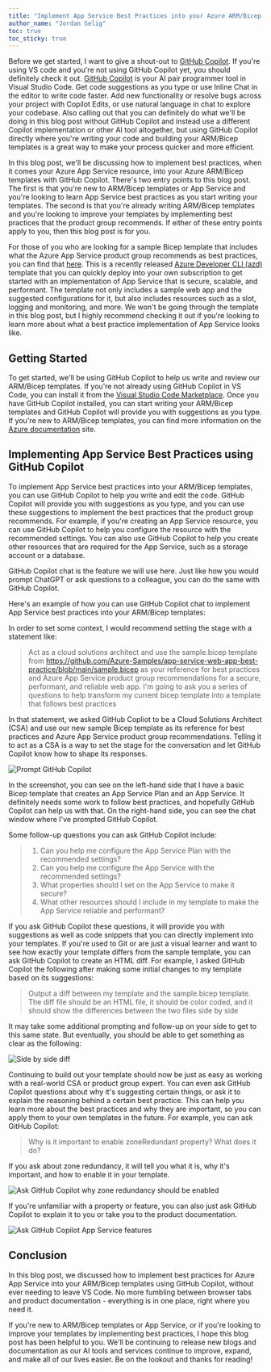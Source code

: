 ```yaml
---
title: "Implement App Service Best Practices into your Azure ARM/Bicep Templates with GitHub Copilot"
author_name: "Jordan Selig"
toc: true
toc_sticky: true
---
```


Before we get started, I want to give a shout-out to [GitHub Copilot](https://code.visualstudio.com/docs/copilot/overview). If you're using VS code and you're not using GitHub Copilot yet, you should definitely check it out. [GitHub Copilot](https://marketplace.visualstudio.com/items?itemName=GitHub.copilot) is your AI pair programmer tool in Visual Studio Code. Get code suggestions as you type or use Inline Chat in the editor to write code faster. Add new functionality or resolve bugs across your project with Copilot Edits, or use natural language in chat to explore your codebase. Also calling out that you can definitely do what we'll be doing in this blog post without GitHub Copilot and instead use a different Copilot implementation or other AI tool altogether, but using GitHub Copilot directly where you're writing your code and building your ARM/Bicep templates is a great way to make your process quicker and more efficient.

In this blog post, we'll be discussing how to implement best practices, when it comes your Azure App Service resource, into your Azure ARM/Bicep templates with GitHub Copilot. There's two entry points to this blog post. The first is that you're new to ARM/Bicep templates or App Service and you're looking to learn App Service best practices as you start writing your templates. The second is that you're already writing ARM/Bicep templates and you're looking to improve your templates by implementing best practices that the product group recommends. If either of these entry points apply to you, then this blog post is for you.

For those of you who are looking for a sample Bicep template that includes what the Azure App Service product group recommends as best practices, you can find that [here](https://github.com/Azure-Samples/app-service-web-app-best-practice). This is a recently released [Azure Developer CLI (azd)](https://learn.microsoft.com/azure/developer/azure-developer-cli/azd-templates) template that you can quickly deploy into your own subscription to get started with an implementation of App Service that is secure, scalable, and performant. The template not only includes a sample web app and the suggested configurations for it, but also includes resources such as a slot, logging and monitoring, and more. We won't be going through the template in this blog post, but I highly recommend checking it out if you're looking to learn more about what a best practice implementation of App Service looks like.

## Getting Started

To get started, we'll be using GitHub Copilot to help us write and review our ARM/Bicep templates. If you're not already using GitHub Copilot in VS Code, you can install it from the [Visual Studio Code Marketplace](https://marketplace.visualstudio.com/items?itemName=GitHub.copilot). Once you have GitHub Copilot installed, you can start writing your ARM/Bicep templates and GitHub Copilot will provide you with suggestions as you type. If you're new to ARM/Bicep templates, you can find more information on the [Azure documentation](https://docs.microsoft.com/azure/azure-resource-manager/templates/overview) site.

## Implementing App Service Best Practices using GitHub Copilot

To implement App Service best practices into your ARM/Bicep templates, you can use GitHub Copilot to help you write and edit the code. GitHub Copilot will provide you with suggestions as you type, and you can use these suggestions to implement the best practices that the product group recommends. For example, if you're creating an App Service resource, you can use GitHub Copilot to help you configure the resource with the recommended settings. You can also use GitHub Copilot to help you create other resources that are required for the App Service, such as a storage account or a database.

GitHub Copilot chat is the feature we will use here. Just like how you would prompt ChatGPT or ask questions to a colleague, you can do the same with GitHub Copilot.

Here's an example of how you can use GitHub Copilot chat to implement App Service best practices into your ARM/Bicep templates:

In order to set some context, I would recommend setting the stage with a statement like:

> Act as a cloud solutions architect and use the sample.bicep template from <https://github.com/Azure-Samples/app-service-web-app-best-practice/blob/main/sample.bicep> as your reference for best practices and Azure App Service product group recommendations for a secure, performant, and reliable web app. I'm going to ask you a series of questions to help transform my current bicep template into a template that follows best practices

In that statement, we asked GitHub Copliot to be a Cloud Solutions Architect (CSA) and use our new sample Bicep template as its reference for best practices and Azure App Service product group recommendations. Telling it to act as a CSA is a way to set the stage for the conversation and let GitHub Copilot know how to shape its responses.

![Prompt GitHub Copilot]({{site.baseurl}}/media/2025/01/ghcopilotprompt.png)

In the screenshot, you can see on the left-hand side that I have a basic Bicep template that creates an App Service Plan and an App Service. It definitely needs some work to follow best practices, and hopefully GitHub Copilot can help us with that. On the right-hand side, you can see the chat window where I've prompted GitHub Copilot.

Some follow-up questions you can ask GitHub Copilot include:

> 1. Can you help me configure the App Service Plan with the recommended settings?
> 1. Can you help me configure the App Service with the recommended settings?
> 1. What properties should I set on the App Service to make it secure?
> 1. What other resources should I include in my template to make the App Service reliable and performant?

If you ask GitHub Copilot these questions, it will provide you with suggestions as well as code snippets that you can directly implement into your templates. If you're used to Git or are just a visual learner and want to see how exactly your template differs from the sample template, you can ask GitHub Copilot to create an HTML diff. For example, I asked GitHub Copilot the following after making some initial changes to my template based on its suggestions:

> Output a diff between my template and the sample.bicep template. The diff file should be an HTML file, it should be color coded, and it should show the differences between the two files side by side

It may take some additional prompting and follow-up on your side to get to this same state. But eventually, you should be able to get something as clear as the following:

![Side by side diff]({{site.baseurl}}/media/2025/01/diff.png)

Continuing to build out your template should now be just as easy as working with a real-world CSA or product group expert. You can even ask GitHub Copilot questions about why it's suggesting certain things, or ask it to explain the reasoning behind a certain best practice. This can help you learn more about the best practices and why they are important, so you can apply them to your own templates in the future. For example, you can ask GitHub Copilot:

> Why is it important to enable zoneRedundant property? What does it do?

If you ask about zone redundancy, it will tell you what it is, why it's important, and how to enable it in your template.

![Ask GitHub Copilot why zone redundancy should be enabled]({{site.baseurl}}/media/2025/01/zrsuggestion.png)

If you're unfamiliar with a property or feature, you can also just ask GitHub Copilot to explain it to you or take you to the product documentation.

![Ask GitHub Copilot App Service features]({{site.baseurl}}/media/2025/01/docsample.png)

## Conclusion

In this blog post, we discussed how to implement best practices for Azure App Service into your ARM/Bicep templates using GitHub Copilot, without ever needing to leave VS Code. No more fumbling between browser tabs and product documentation - everything is in one place, right where you need it.

If you're new to ARM/Bicep templates or App Service, or if you're looking to improve your templates by implementing best practices, I hope this blog post has been helpful to you. We'll be continuing to release new blogs and documentation as our AI tools and services continue to improve, expand, and make all of our lives easier. Be on the lookout and thanks for reading!

